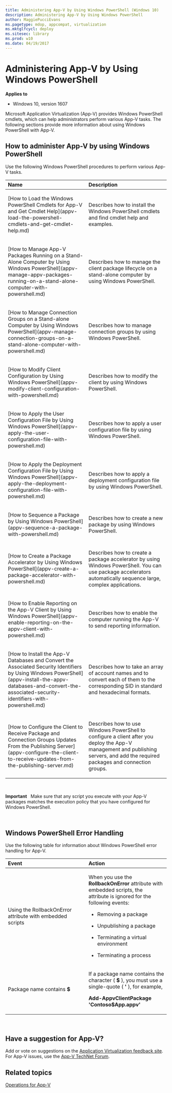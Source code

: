 ```yaml
---
title: Administering App-V by Using Windows PowerShell (Windows 10)
description: Administering App-V by Using Windows PowerShell
author: MaggiePucciEvans
ms.pagetype: mdop, appcompat, virtualization
ms.mktglfcycl: deploy
ms.sitesec: library
ms.prod: w10
ms.date: 04/19/2017
---
```



# Administering App-V by Using Windows PowerShell

**Applies to**
-   Windows 10, version 1607

Microsoft Application Virtualization (App-V) provides Windows PowerShell cmdlets, which can help administrators perform various App-V tasks. The following sections provide more information about using Windows PowerShell with App-V.

## How to administer App-V by using Windows PowerShell


Use the following Windows PowerShell procedures to perform various App-V tasks.

<table>
<colgroup>
<col width="50%" />
<col width="50%" />
</colgroup>
<thead>
<tr class="header">
<th align="left">Name</th>
<th align="left">Description</th>
</tr>
</thead>
<tbody>
<tr class="odd">
<td align="left"><p>[How to Load the Windows PowerShell Cmdlets for App-V and Get Cmdlet Help](appv-load-the-powershell-cmdlets-and-get-cmdlet-help.md)</p></td>
<td align="left"><p>Describes how to install the Windows PowerShell cmdlets and find cmdlet help and examples.</p></td>
</tr>
<tr class="even">
<td align="left"><p>[How to Manage App-V Packages Running on a Stand-Alone Computer by Using Windows PowerShell](appv-manage-appv-packages-running-on-a-stand-alone-computer-with-powershell.md)</p></td>
<td align="left"><p>Describes how to manage the client package lifecycle on a stand-alone computer by using Windows PowerShell.</p></td>
</tr>
<tr class="odd">
<td align="left"><p>[How to Manage Connection Groups on a Stand-alone Computer by Using Windows PowerShell](appv-manage-connection-groups-on-a-stand-alone-computer-with-powershell.md)</p></td>
<td align="left"><p>Describes how to manage connection groups by using Windows PowerShell.</p></td>
</tr>
<tr class="even">
<td align="left"><p>[How to Modify Client Configuration by Using Windows PowerShell](appv-modify-client-configuration-with-powershell.md)</p></td>
<td align="left"><p>Describes how to modify the client by using Windows PowerShell.</p></td>
</tr>
<tr class="odd">
<td align="left"><p>[How to Apply the User Configuration File by Using Windows PowerShell](appv-apply-the-user-configuration-file-with-powershell.md)</p></td>
<td align="left"><p>Describes how to apply a user configuration file by using Windows PowerShell.</p></td>
</tr>
<tr class="even">
<td align="left"><p>[How to Apply the Deployment Configuration File by Using Windows PowerShell](appv-apply-the-deployment-configuration-file-with-powershell.md)</p></td>
<td align="left"><p>Describes how to apply a deployment configuration file by using Windows PowerShell.</p></td>
</tr>
<tr class="odd">
<td align="left"><p>[How to Sequence a Package by Using Windows PowerShell](appv-sequence-a-package-with-powershell.md)</p></td>
<td align="left"><p>Describes how to create a new package by using Windows PowerShell.</p></td>
</tr>
<tr class="even">
<td align="left"><p>[How to Create a Package Accelerator by Using Windows PowerShell](appv-create-a-package-accelerator-with-powershell.md)</p></td>
<td align="left"><p>Describes how to create a package accelerator by using Windows PowerShell. You can use package accelerators automatically sequence large, complex applications.</p></td>
</tr>
<tr class="odd">
<td align="left"><p>[How to Enable Reporting on the App-V Client by Using Windows PowerShell](appv-enable-reporting-on-the-appv-client-with-powershell.md)</p></td>
<td align="left"><p>Describes how to enable the computer running the App-V to send reporting information.</p></td>
</tr>
<tr class="even">
<td align="left"><p>[How to Install the App-V Databases and Convert the Associated Security Identifiers by Using Windows PowerShell](appv-install-the-appv-databases-and-convert-the-associated-security-identifiers-with-powershell.md)</p></td>
<td align="left"><p>Describes how to take an array of account names and to convert each of them to the corresponding SID in standard and hexadecimal formats.</p></td>
</tr>
<tr class="odd">
<td align="left"><p>[How to Configure the Client to Receive Package and Connection Groups Updates From the Publishing Server](appv-configure-the-client-to-receive-updates-from-the-publishing-server.md)
</p></td>
<td align="left"><p>Describes how to use Windows PowerShell to configure a client after you deploy the App-V management and publishing servers, and add the required packages and connection groups.</p></td>
</tr>
</tbody>
</table>

 

**Important**  
Make sure that any script you execute with your App-V packages matches the execution policy that you have configured for Windows PowerShell.

 

## Windows PowerShell Error Handling


Use the following table for information about Windows PowerShell error handling for App-V.

<table>
<colgroup>
<col width="50%" />
<col width="50%" />
</colgroup>
<thead>
<tr class="header">
<th align="left">Event</th>
<th align="left">Action</th>
</tr>
</thead>
<tbody>
<tr class="odd">
<td align="left"><p>Using the RollbackOnError attribute with embedded scripts</p></td>
<td align="left"><p>When you use the <strong>RollbackOnError</strong> attribute with embedded scripts, the attribute is ignored for the following events:</p>
<ul>
<li><p>Removing a package</p></li>
<li><p>Unpublishing a package</p></li>
<li><p>Terminating a virtual environment</p></li>
<li><p>Terminating a process</p></li>
</ul></td>
</tr>
<tr class="even">
<td align="left"><p>Package name contains <strong>$</strong></p></td>
<td align="left"><p>If a package name contains the character ( <strong>$</strong> ), you must use a single-quote ( <strong>'</strong> ), for example,</p>
<p><strong>Add-AppvClientPackage 'Contoso$App.appv'</strong></p></td>
</tr>
</tbody>
</table>

 

## Have a suggestion for App-V?


Add or vote on suggestions on the [Application Virtualization feedback site](https://appv.uservoice.com/forums/280448-microsoft-application-virtualization).<br>For App-V issues, use the [App-V TechNet Forum](https://social.technet.microsoft.com/Forums/en-US/home?forum=mdopappv).

## Related topics


[Operations for App-V](appv-operations.md)
